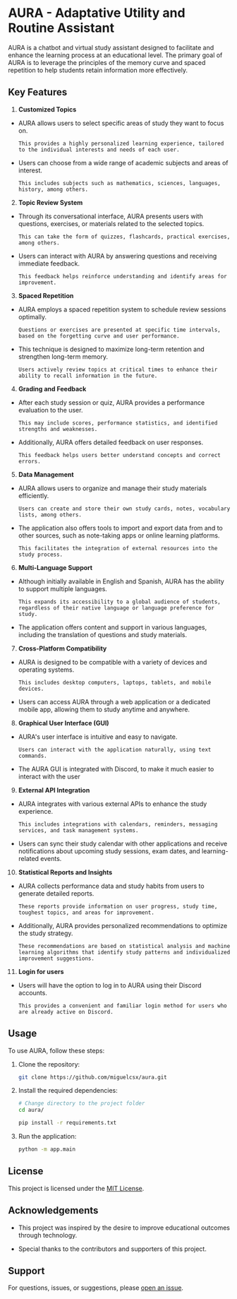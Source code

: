 # AURA - Adaptative Utility and Routine Assistant

AURA is a chatbot and virtual study assistant designed to facilitate and enhance the learning process at an educational level. The primary goal of AURA is to leverage the principles of the memory curve and spaced repetition to help students retain information more effectively.

## Key Features

1. **Customized Topics** 

* AURA allows users to select specific areas of study they want to focus on. 

      This provides a highly personalized learning experience, tailored to the individual interests and needs of each user.
* Users can choose from a wide range of academic subjects and areas of interest.

      This includes subjects such as mathematics, sciences, languages, history, among others.

2. **Topic Review System** 

* Through its conversational interface, AURA presents users with questions, exercises, or materials related to the selected topics.

      This can take the form of quizzes, flashcards, practical exercises, among others.

* Users can interact with AURA by answering questions and receiving immediate feedback.

      This feedback helps reinforce understanding and identify areas for improvement.

3. **Spaced Repetition** 

* AURA employs a spaced repetition system to schedule review sessions optimally.

      Questions or exercises are presented at specific time intervals, based on the forgetting curve and user performance.

* This technique is designed to maximize long-term retention and strengthen long-term memory.

      Users actively review topics at critical times to enhance their ability to recall information in the future.

4. **Grading and Feedback** 

* After each study session or quiz, AURA provides a performance evaluation to the user.

      This may include scores, performance statistics, and identified strengths and weaknesses.

* Additionally, AURA offers detailed feedback on user responses.

      This feedback helps users better understand concepts and correct errors.

5. **Data Management** 

* AURA allows users to organize and manage their study materials efficiently.

      Users can create and store their own study cards, notes, vocabulary lists, among others.

* The application also offers tools to import and export data from and to other sources, such as note-taking apps or online learning platforms.

      This facilitates the integration of external resources into the study process.

6. **Multi-Language Support** 

* Although initially available in English and Spanish, AURA has the ability to support multiple languages.

      This expands its accessibility to a global audience of students, regardless of their native language or language preference for study.

* The application offers content and support in various languages, including the translation of questions and study materials.

7. **Cross-Platform Compatibility** 

* AURA is designed to be compatible with a variety of devices and operating systems.

      This includes desktop computers, laptops, tablets, and mobile devices.

* Users can access AURA through a web application or a dedicated mobile app, allowing them to study anytime and anywhere.

8. **Graphical User Interface (GUI)** 
* AURA's user interface is intuitive and easy to navigate.

      Users can interact with the application naturally, using text commands.

* The AURA GUI is integrated with Discord, to make it much easier to interact with the user

9. **External API Integration** 
* AURA integrates with various external APIs to enhance the study experience.

      This includes integrations with calendars, reminders, messaging services, and task management systems.

* Users can sync their study calendar with other applications and receive notifications about upcoming study sessions, exam dates, and learning-related events.

10. **Statistical Reports and Insights** 
* AURA collects performance data and study habits from users to generate detailed reports.

      These reports provide information on user progress, study time, toughest topics, and areas for improvement.

* Additionally, AURA provides personalized recommendations to optimize the study strategy.

      These recommendations are based on statistical analysis and machine learning algorithms that identify study patterns and individualized improvement suggestions.

11. **Login for users**
* Users will have the option to log in to AURA using their Discord accounts.

      This provides a convenient and familiar login method for users who are already active on Discord.

## Usage

To use AURA, follow these steps:

1. Clone the repository:

    ```bash
    git clone https://github.com/miguelcsx/aura.git
    ```

2. Install the required dependencies:

    ```bash
    # Change directory to the project folder
    cd aura/
    ```

    ```bash
    pip install -r requirements.txt
    ```

3. Run the application:

    ```bash
    python -m app.main
    ```

## License

This project is licensed under the [MIT License](LICENSE).

## Acknowledgements
-  This project was inspired by the desire to improve educational outcomes through technology.

- Special thanks to the contributors and supporters of this project.

## Support
For questions, issues, or suggestions, please [open an issue](https://github.com/miguelcsx/aura/issues).
